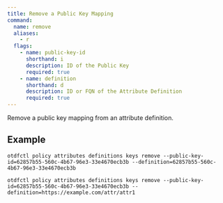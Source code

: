 ```yaml
---
title: Remove a Public Key Mapping
command:
  name: remove
  aliases:
    - r
  flags:
    - name: public-key-id
      shorthand: i
      description: ID of the Public Key
      required: true
    - name: definition
      shorthand: d
      description: ID or FQN of the Attribute Definition
      required: true
---
```


Remove a public key mapping from an attribute definition.

## Example

```shell
otdfctl policy attributes definitions keys remove --public-key-id=62857b55-560c-4b67-96e3-33e4670ecb3b --definition=62857b55-560c-4b67-96e3-33e4670ecb3b
```

```shell
otdfctl policy attributes definitions keys remove --public-key-id=62857b55-560c-4b67-96e3-33e4670ecb3b --definition=https://example.com/attr/attr1
```
